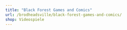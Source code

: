 ```yaml
---
title: "Black Forest Games and Comics"
url: /brodheadsville/black-forest-games-and-comics/
shop: Videospiele
---
```

